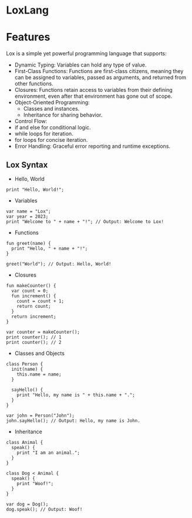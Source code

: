 # LoxLang

# Features
Lox is a simple yet powerful programming language that supports:

- Dynamic Typing: Variables can hold any type of value.
- First-Class Functions: Functions are first-class citizens, meaning they can be assigned to variables, passed as arguments, and returned from other functions.
- Closures: Functions retain access to variables from their defining environment, even after that environment has gone out of scope.
- Object-Oriented Programming:
     - Classes and instances.
     - Inheritance for sharing behavior.
- Control Flow:
- if and else for conditional logic.
- while loops for iteration.
- for loops for concise iteration.
- Error Handling: Graceful error reporting and runtime exceptions.

## Lox Syntax

- Hello, World
```
print "Hello, World!";
```

- Variables
```
var name = "Lox";
var year = 2023;
print "Welcome to " + name + "!"; // Output: Welcome to Lox!
```

- Functions
```
fun greet(name) {
  print "Hello, " + name + "!";
}

greet("World"); // Output: Hello, World!
```

- Closures
  
```
fun makeCounter() {
  var count = 0;
  fun increment() {
    count = count + 1;
    return count;
  }
  return increment;
}

var counter = makeCounter();
print counter(); // 1
print counter(); // 2
```

- Classes and Objects

```
class Person {
  init(name) {
    this.name = name;
  }

  sayHello() {
    print "Hello, my name is " + this.name + ".";
  }
}

var john = Person("John");
john.sayHello(); // Output: Hello, my name is John.
```

- Inheritance
```
class Animal {
  speak() {
    print "I am an animal.";
  }
}

class Dog < Animal {
  speak() {
    print "Woof!";
  }
}

var dog = Dog();
dog.speak(); // Output: Woof!
```











